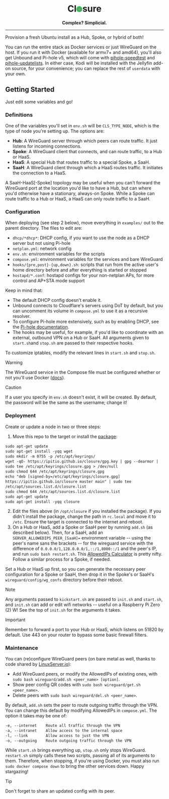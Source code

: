 <div align="center">

# Cl<img src=closure.png height="19" width="19" style="top: .025em;position: relative;" alt="o">sure

<strong>Complex? Simplicial.</strong>

</div>

---

Provision a fresh Ubuntu install as a Hub, Spoke, or hybrid of both!

You can run the entire stack as Docker services or just WireGuard on the host. If you run it with Docker (available for armv7+ and amd64), you'll also get Unbound and Pi-hole v5, which will come with [pihole-speedtest](https://github.com/arevindh/pihole-speedtest) and [pihole-updatelists](https://github.com/jacklul/pihole-updatelists). In either case, Kodi will be installed with the Jellyfin add-on source, for your convenience; you can replace the rest of `userdata` with your own.

## Getting Started

Just edit some variables and go!

### Definitions

One of the variables you'll set in `env.sh` will be `CLS_TYPE_NODE`, which is the type of node you're setting up. The options are:

- **Hub**: A WireGuard server through which peers can route traffic. It just listens for incoming connections.
- **Spoke**: A WireGuard client that connects, and can route traffic, to a Hub or HaaS.
- **HaaS**: A special Hub that routes traffic to a special Spoke, a SaaH.
- **SaaH**: A WireGuard client through which a HaaS routes traffic. It initiates the connection to a HaaS.

A SaaH-HaaS[-Spoke] topology may be useful when you can't forward the WireGuard port at the location you'd like to have a Hub, but can where you'd otherwise have a stationary, always-on Spoke. While a Spoke can route traffic to a Hub or HaaS, a HaaS can only route traffic to a SaaH.

### Configuration

When deploying (see step 2 below), move everything in `examples/` out to the parent directory. The files to edit are:

- `dhcp/*dhcp*`: DHCP config, if you want to use the node as a DHCP server but not using Pi-hole
- `netplan.yml`: network config
- `env.sh`: environment variables for the scripts
- `compose.yml`: environment variables for the services and bare WireGuard
- `hooks/{pre,post}-{up,down}.sh`: scripts that run from the active user's home directory before and after everything is started or stopped
- `hostapd/*.conf`: hostapd configs for your non-netplan APs, for more control and AP+STA mode support

Keep in mind that:

- The default DHCP config doesn't enable it.
- Unbound connects to Cloudflare's servers using DoT by default, but you can uncomment its volume in `compose.yml` to use it as a recursive resolver.
- To configure Pi-hole more extensively, such as by enabling DHCP, see the [Pi-hole documentation](https://github.com/pi-hole/docker-pi-hole/tree/2024.07.0?tab=readme-ov-file#environment-variables).
- The hooks may be useful, for example, if you'd like to coordinate with an external, outbound VPN on a Hub or SaaH. All arguments given to `start.sh`and `stop.sh` are passed to their respective hooks.

To customize iptables, modify the relevant lines in `start.sh` and `stop.sh`.

> [!WARNING]
> The WireGuard service in the Compose file must be configured whether or not you'll use Docker ([docs](https://docs.linuxserver.io/images/docker-wireguard)).

> [!CAUTION]
> If a user you specify in `env.sh` doesn't exist, it will be created. By default, the password will be the same as the username; change it!

### Deployment

Create or update a node in two or three steps:

1. Move this repo to the target or install the [package](https://github.com/ipitio/closure/releases):

```{bash}
sudo apt-get update
sudo apt-get install -yqq wget
sudo mkdir -m 0755 -p /etc/apt/keyrings/
wget -qO- https://ipitio.github.io/closure/gpg.key | gpg --dearmor | sudo tee /etc/apt/keyrings/closure.gpg > /dev/null
sudo chmod 644 /etc/apt/keyrings/closure.gpg
echo "deb [signed-by=/etc/apt/keyrings/closure.gpg] https://ipitio.github.io/closure master main" | sudo tee /etc/apt/sources.list.d/closure.list
sudo chmod 644 /etc/apt/sources.list.d/closure.list
sudo apt-get update
sudo apt-get install -yqq closure
```

2. Edit the files above (in `/opt/closure` if you installed the package). If you didn't install the package, change the path in `rc.local` and move it to `/etc`. Ensure the target is connected to the internet and reboot.
3. On a Hub or HaaS, add a Spoke or SaaH peer by running `add.sh` (as described below). Then, for a SaaH, add an `SERVER_ALLOWEDIPS_PEER_[SaaH]=` environment variable -- using the peer's name sans the brackets -- for the wireguard service with the difference of `0.0.0.0/1,128.0.0.0/1,::/1,8000::/1` and the peer's IP, and run `sudo bash restart.sh`. This [AllowedIPs Calculator](https://www.procustodibus.com/blog/2021/03/wireguard-allowedips-calculator) is pretty nifty. Follow a similar process for a Spoke, if needed.

Set a Hub or HaaS up first, so you can generate the necessary peer configuration for a Spoke or SaaH, then drop it in the Spoke's or SaaH's `wireguard/config/wg_confs` directory before their reboot.

> [!NOTE]
> Any arguments passed to `kickstart.sh` are passed to `init.sh` and `start.sh`, and `init.sh` can add or edit wifi networks -- useful on a Raspberry Pi Zero (2) W! See the top of `init.sh` for the arguments it takes.

> [!IMPORTANT]
> Remember to forward a port to your Hub or HaaS, which listens on 51820 by default. Use 443 on your router to bypass some basic firewall filters.

### Maintenance

You can (re)configure WireGuard peers (on bare metal as well, thanks to code shared by [LinuxServer.io](https://github.com/linuxserver/docker-wireguard)):

- Add WireGuard peers, or modify the AllowedIPs of existing ones, with `sudo bash wireguard/add.sh <peer_name> [option]`.
- Show peer config QR codes with `sudo bash wireguard/get.sh <peer_name>`.
- Delete peers with `sudo bash wireguard/del.sh <peer_name>`.

By default, `add.sh` sets the peer to route outgoing traffic through the VPN. You can change this default by modifying AllowedIPs in `compose.yml`. The option it takes may be one of:

```{bash}
-e, --internet    Route all traffic through the VPN
-a, --intranet    Allow access to the internal space
-l, --link        Allow access to just the VPN
-o, --outgoing    Route outgoing traffic through the VPN
```

While `start.sh` brings everything up, `stop.sh` only stops WireGuard. `restart.sh` simply calls these two scripts, passing all of its arguments to them. Therefore, when stopping, if you're using Docker, you must also run `sudo docker compose down` to bring the other services down. Happy stargazing!

> [!TIP]
> Don't forget to share an updated config with its peer.
